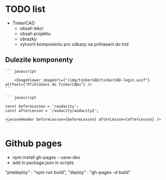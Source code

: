 # TODO list

- TinkerCAD
    - obsah lekci
    - obsah projektu
    - obrazky
    - vytvorit komponentu pro odkazy na prihlaseni do trid


## Dulezite komponenty

    ``` javascript

        <ImageViewer imageUrl={"/img/tinkerCAD/tinkerCAD-login.avif"} altText={"Přihlášení do TinkerCADu"} />
    ```

    ``` javascript

    const beforeLesson = '/audacity';
    const afterLesson = '/audacity/audacity2';

    <LessonHeader beforeLesson={beforeLesson} afterLesson={afterLesson} />
    ```


# Github pages
- npm install gh-pages --save-dev
- add in package.json in scripts 

"predeploy" : "npm run build",
"deploy" : "gh-pages -d build"